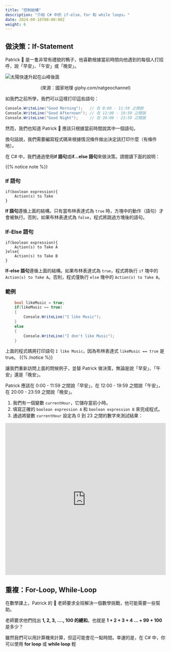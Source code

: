 ```yaml
---
title: "控制結構"
description: "介紹 C# 中的 if-else、for 和 while loops。"
date: 2024-09-16T00:00:00Z
weight: 6
---
```


## 做決策：If-Statement

Patrick 🐥 是一隻非常有禮貌的鴨子，他喜歡根據當前時間向他遇到的每個人打招呼，說「早安」、「午安」或「晚安」。

![太陽快速升起在山峰後面](https://media.giphy.com/media/hpWrLS1RDBd5pwkgjy/giphy.gif)
<p style="text-align: center;">(來源：國家地理 giphy.com/natgeochannel)</p>

如我們之前所學，我們可以這樣打印這些語句：

```C#
Console.WriteLine("Good Morning");   // 在 0:00 - 11:59 之間說
Console.WriteLine("Good Afternoon"); // 在 12:00 - 19:59 之間說
Console.WriteLine("Good Night");     // 在 20:00 - 23:59 之間說
```

然而，我們也知道 Patrick 🐥 應該只根據當前時間說其中一個語句。

換句話說，我們需要編寫程式碼來根據情況條件做出決定該打印什麼（有條件地）。

在 C# 中，我們通過使用**if 語句**或**if...else 語句**來做決策。請閱讀下面的說明：

{{% notice note %}}
### If 語句

```
if(boolean expression){
    Action(s) to Take
}
```

**If 語句**遵循上面的結構。只有當布林表達式為 `true` 時，方塊中的動作（語句）才會被執行。否則，如果布林表達式為 `false`，程式將跳過方塊後的語句。

### If-Else 語句

```
if(boolean expression){
    Action(s) to Take A
}else{
    Action(s) to Take B
}
```

**If-else 語句**遵循上面的結構。如果布林表達式為 `true`，程式將執行 `if` 塊中的 `Action(s) to Take A`。否則，程式僅執行 `else` 塊中的 `Action(s) to Take B`。

### 範例

```C#
    bool likeMusic = true;
    if(likeMusic == true) 
    {
        Console.WriteLine("I like Music");
    } 
    else 
    {
        Console.WriteLine("I don't like Music");
    }   
```

上面的程式碼將打印語句 `I like Music`，因為布林表達式 `likeMusic == true` 是 true。
{{% /notice %}}

讓我們重新訪問上面的問候例子，並替 Patrick 做決策，無論是說「早安」、「午安」還是「晚安」。

Patrick 應該在 0:00 - 11:59 之間說「早安」，在 12:00 - 19:59 之間說「午安」，在 20:00 - 23:59 之間說「晚安」。

1. 我們有一個變數 `currentHour`，它儲存當前小時。
2. 填寫正確的 `boolean expression A` 和 `boolean expression B` 來完成程式。
3. 通過將變數 `currentHour` 設定為 0 到 23 之間的數字來測試結果：

<iframe width="100%" height="475" src="https://dotnetfiddle.net/Widget/T6AUdh" frameborder="0"></iframe>

## 重複：For-Loop, While-Loop

在數學課上，Patrick 的 🐥 老師要求全班解決一個數學挑戰，他可能需要一些幫助。

老師要求他們找出 **1, 2, 3, ...., 100 的總和**。也就是 **1 + 2 + 3 + 4 ... + 99 + 100** 是多少？

雖然我們可以用計算機來計算，但這可能會花一點時間。幸運的是，在 C# 中，你可以使用 **for loop** 或 **while loop** 輕
